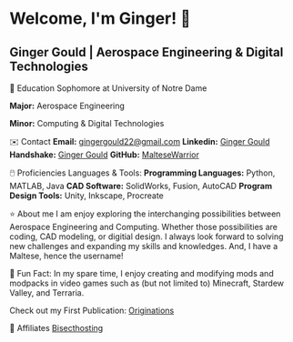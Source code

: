 # Welcome, I'm Ginger! 👋

## Ginger Gould | Aerospace Engineering & Digital Technologies

🏫 Education
Sophomore at University of Notre Dame

**Major:** Aerospace Engineering

**Minor:** Computing & Digital Technologies

✉️ Contact
**Email:** gingergould22@gmail.com
**Linkedin:** [Ginger Gould](www.linkedin.com/in/ginger-gould-15ab50168)
**Handshake:** [Ginger Gould](https://app.joinhandshake.com/profiles/u5dzmu)
**GitHub:** [MalteseWarrior](https://github.com/MalteseWarrior)

🖱️ Proficiencies
Languages & Tools:
**Programming Languages:** Python, MATLAB, Java
**CAD Software:** SolidWorks, Fusion, AutoCAD
**Program Design Tools:** Unity, Inkscape, Procreate

⭐ About me 
I am enjoy exploring the interchanging possibilities between Aerospace Engineering and Computing. Whether those possibilities are coding, CAD modeling, or digitial design. I always look forward to solving new challenges and expanding my skills and knowledges.
And, I have a Maltese, hence the username!

🎉 Fun Fact:
In my spare time, I enjoy creating and modifying mods and modpacks in video games such as (but not limited to) Minecraft, Stardew Valley, and Terraria.

Check out my First Publication: [Originations](https://www.curseforge.com/minecraft/modpacks/originations)

📝 Affiliates
[Bisecthosting](Bisecthosting.com/Maltese)



